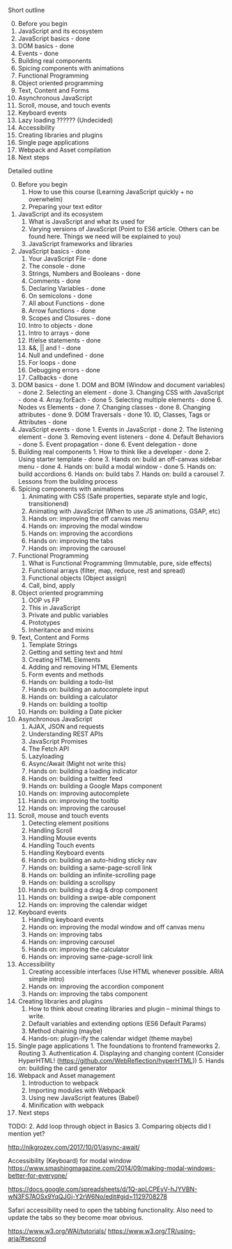 Short outline

0. Before you begin
1. JavaScript and its ecosystem
2. JavaScript basics - done
3. DOM basics - done
4. Events - done
5. Building real components
6. Spicing components with animations
7. Functional Programming
8. Object oriented programming
9. Text, Content and Forms
10. Asynchronous JavaScript
11. Scroll, mouse, and touch events
12. Keyboard events
13. Lazy loading ?????? (Undecided)
14. Accessibility
15. Creating libraries and plugins
16. Single page applications
17. Webpack and Asset compilation
18. Next steps

Detailed outline

0. Before you begin
    1. How to use this course (Learning JavaScript quickly + no overwhelm)
    2. Preparing your text editor
1. JavaScript and its ecosystem
    1. What is JavaScript and what its used for
    2. Varying versions of JavaScript (Point to ES6 article. Others can be found here. Things we need will be explained to you)
    3. JavaScript frameworks and libraries
2. JavaScript basics - done
    1. Your JavaScript File - done
    2. The console - done
    3. Strings, Numbers and Booleans - done
    4. Comments - done
    5. Declaring Variables - done
    6. On semicolons - done
    7. All about Functions - done
    8. Arrow functions - done
    9. Scopes and Closures - done
    10. Intro to objects - done
    11. Intro to arrays - done
    12. If/else statements - done
    13. &&, || and ! - done
    14. Null and undefined - done
    15. For loops - done
    16. Debugging errors - done
    17. Callbacks - done
  3. DOM basics - done
    1. DOM and BOM (Window and document variables) - done
    2. Selecting an element - done
    3. Changing CSS with JavaScript - done
    4. Array.forEach - done
    5. Selecting multiple elements - done
    6. Nodes vs Elements - done
    7. Changing classes - done
    8. Changing attributes - done
    9. DOM Traversals - done
    10. ID, Classes, Tags or Attributes - done
  4. JavaScript events - done
    1. Events in JavaScript - done
    2. The listening element - done
    3. Removing event listeners - done
    4. Default Behaviors - done
    5. Event propagation - done
    6. Event delegation - done
  5. Building real components
    1. How to think like a developer - done
    2. Using starter template - done
    3. Hands on: build an off-canvas sidebar menu - done
    4. Hands on: build a modal window - done
    5. Hands on: build accordions
    6. Hands on: build tabs
    7. Hands on: build a carousel
    7. Lessons from the building process
6. Spicing components with animations
    1. Animating with CSS (Safe properties, separate style and logic, transitionend)
    2. Animating with JavaScript (When to use JS animations, GSAP, etc)
    3. Hands on: improving the off canvas menu
    4. Hands on: improving the modal window
    5. Hands on: improving the accordions
    6. Hands on: improving the tabs
    7. Hands on: improving the carousel
7. Functional Programming
    1. What is Functional Programming (Immutable, pure, side effects)
    2. Functional arrays (filter, map, reduce, rest and spread)
    3. Functional objects (Object assign)
    4. Call, bind, apply
8. Object oriented programming
    1. OOP vs FP
    2. This in JavaScript
    3. Private and public variables
    4. Prototypes
    5. Inheritance and mixins
9. Text, Content and Forms
    1. Template Strings
    2. Getting and setting text and html
    3. Creating HTML Elements
    4. Adding and removing HTML Elements
    5. Form events and methods
    6. Hands on: building a todo-list
    7. Hands on: building an autocomplete input
    8. Hands on: building a calculator
    9. Hands on: building a tooltip
    10. Hands on: building a Date picker
10. Asynchronous JavaScript
    1. AJAX, JSON and requests
    2. Understanding REST APIs
    3. JavaScript Promises
    4. The Fetch API
    5. Lazyloading
    6. Async/Await (Might not write this)
    7. Hands on: building a loading indicator
    8. Hands on: building a twitter feed
    9. Hands on: building a Google Maps component
    10. Hands on: improving autocomplete
    11. Hands on: improving the tooltip
    12. Hands on: improving the carousel
11. Scroll, mouse and touch events
    1. Detecting element positions
    2. Handling Scroll
    3. Handling Mouse events
    4. Handling Touch events
    5. Handling Keyboard events
    6. Hands on: building an auto-hiding sticky nav
    7. Hands on: building a same-page-scroll link
    8. Hands on: building an infinite-scrolling page
    9. Hands on: building a scrollspy
    10. Hands on: building a drag & drop component
    11. Hands on: building a swipe-able component
    12. Hands on: improving the calendar widget
12. Keyboard events
    1. Handling keyboard events
    2. Hands on: improving the modal window and off canvas menu
    3. Hands on: improving tabs
    4. Hands on: improving carousel
    5. Hands on: improving the calculator
    6. Hands on: improving same-page-scroll link
13. Accessibility
    1. Creating accessible interfaces (Use HTML whenever possible. ARIA simple intro)
    2. Hands on: improving the accordion component
    2. Hands on: improving the tabs component
14. Creating libraries and plugins
    1. How to think about creating libraries and plugin – minimal things to write.
    2. Default variables and extending options (ES6 Default Params)
    3. Method chaining (maybe)
    4. Hands-on: plugin-ify the calendar widget (theme maybe)
  15. Single page applications
    1. The foundations to frontend frameworks
    2. Routing
    3. Authentication
    4. Displaying and changing content (Consider HyperHTML! (https://github.com/WebReflection/hyperHTML))
    5. Hands on: building the card generator
16. Webpack and Asset management
    1. Introduction to webpack
    2. Importing modules with Webpack
    3. Using new JavaScript features (Babel)
    4. Minification with webpack
17. Next steps

TODO:
2. Add loop through object in Basics
3. Comparing objects did I mention yet?

http://nikgrozev.com/2017/10/01/async-await/

Accessibility (Keyboard) for modal window
https://www.smashingmagazine.com/2014/09/making-modal-windows-better-for-everyone/

https://docs.google.com/spreadsheets/d/1Q-apLCPEyV-hJYVBN-wN3FS7AOSx9YqQJGj-Y2rW6No/edit#gid=1129708278

Safari accessibility need to open the tabbing functionality. Also need to update the tabs so they become moar obvious.


https://www.w3.org/WAI/tutorials/
https://www.w3.org/TR/using-aria/#second
